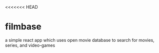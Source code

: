 <<<<<<< HEAD
# filmbase
a simple react app which uses open movie database to search for movies, series, and video-games
